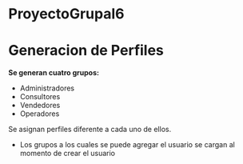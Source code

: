 # ProyectoGrupal6

# Generacion de Perfiles

**Se generan cuatro grupos:**

* Administradores
* Consultores
* Vendedores
* Operadores

Se asignan perfiles diferente a cada uno de ellos.

* Los grupos a los cuales se puede agregar el usuario se cargan al momento de crear el usuario




